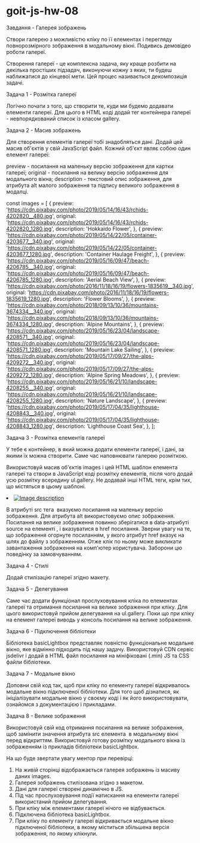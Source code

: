 # goit-js-hw-08

Завдання - Галерея зображень

Створи галерею з можливістю кліку по її елементах і перегляду повнорозмірного зображення в
модальному вікні. Подивись демовідео роботи галереї.

Створення галереї - це комплексна задача, яку краще розбити на декілька простіших підзадач,
виконуючи кожну з яких, ти будеш наближатися до кінцевої мети. Цей процес називається декомпозиція
задачі.

Задача 1 - Розмітка галереї

Логічно почати з того, що створити те, куди ми будемо додавати елементи галереї. Для цього в HTML
коді додай тег контейнера галереї - невпорядкований список із класом gallery.

<ul class="gallery"></ul>

Задача 2 - Масив зображень

Для створення елементів галереї тобі знадобляться дані. Додай цей масив об'єктів у свій JavaScript
файл. Кожний об'єкт являє собою один елемент галереї:

preview - посилання на маленьку версію зображення для картки галереї; original - посилання на велику
версію зображення для модального вікна; description - текстовий опис зображення, для атрибута alt
малого зображення та підпису великого зображення в модалці.

const images = [
  {
    preview:
      'https://cdn.pixabay.com/photo/2019/05/14/16/43/rchids-4202820__480.jpg',
    original:
      'https://cdn.pixabay.com/photo/2019/05/14/16/43/rchids-4202820_1280.jpg',
    description: 'Hokkaido Flower',
  },
  {
    preview:
      'https://cdn.pixabay.com/photo/2019/05/14/22/05/container-4203677__340.jpg',
    original:
      'https://cdn.pixabay.com/photo/2019/05/14/22/05/container-4203677_1280.jpg',
    description: 'Container Haulage Freight',
  },
  {
    preview:
      'https://cdn.pixabay.com/photo/2019/05/16/09/47/beach-4206785__340.jpg',
    original:
      'https://cdn.pixabay.com/photo/2019/05/16/09/47/beach-4206785_1280.jpg',
    description: 'Aerial Beach View',
  },
  {
    preview:
      'https://cdn.pixabay.com/photo/2016/11/18/16/19/flowers-1835619__340.jpg',
    original:
      'https://cdn.pixabay.com/photo/2016/11/18/16/19/flowers-1835619_1280.jpg',
    description: 'Flower Blooms',
  },
  {
    preview:
      'https://cdn.pixabay.com/photo/2018/09/13/10/36/mountains-3674334__340.jpg',
    original:
      'https://cdn.pixabay.com/photo/2018/09/13/10/36/mountains-3674334_1280.jpg',
    description: 'Alpine Mountains',
  },
  {
    preview:
      'https://cdn.pixabay.com/photo/2019/05/16/23/04/landscape-4208571__340.jpg',
    original:
      'https://cdn.pixabay.com/photo/2019/05/16/23/04/landscape-4208571_1280.jpg',
    description: 'Mountain Lake Sailing',
  },
  {
    preview:
      'https://cdn.pixabay.com/photo/2019/05/17/09/27/the-alps-4209272__340.jpg',
    original:
      'https://cdn.pixabay.com/photo/2019/05/17/09/27/the-alps-4209272_1280.jpg',
    description: 'Alpine Spring Meadows',
  },
  {
    preview:
      'https://cdn.pixabay.com/photo/2019/05/16/21/10/landscape-4208255__340.jpg',
    original:
      'https://cdn.pixabay.com/photo/2019/05/16/21/10/landscape-4208255_1280.jpg',
    description: 'Nature Landscape',
  },
  {
    preview:
      'https://cdn.pixabay.com/photo/2019/05/17/04/35/lighthouse-4208843__340.jpg',
    original:
      'https://cdn.pixabay.com/photo/2019/05/17/04/35/lighthouse-4208843_1280.jpg',
    description: 'Lighthouse Coast Sea',
  },
];

Задача 3 - Розмітка елементів галереї

У тебе є контейнер, в який можна додати елементи галереї, і дані, за якими їх можна створити. Саме
час наповнювати галерею розміткою.

Використовуй масив об'єктів images і цей HTML шаблон елемента галереї та створи в JavaScript коді
розмітку елементів, після чого додай усю розмітку всередину ul.gallery. Не додавай інші HTML теги,
крім тих, що містяться в цьому шаблоні.

<li class="gallery-item">
  <a class="gallery-link" href="large-image.jpg">
    <img
      class="gallery-image"
      src="small-image.jpg"
      data-source="large-image.jpg"
      alt="Image description"
    />
  </a>
</li>

В атрибуті src тега <img> вказуємо посилання на маленьку версію зображення. Для атрибута alt
використовуємо опис зображення. Посилання на велике зображення повинно зберігатися в data-атрибуті
source на елементі <img>, і вказуватися в href посилання. Зверни увагу на те, що зображення огорнуте
посиланням, у якого атрибут href вказує на шлях до файлу з зображенням. Отже клік по ньому може
викликати завантаження зображення на комп'ютер користувача. Заборони цю поведінку за замовчуванням.

Задача 4 - Стилі

Додай стилізацію галереї згідно макету.

Задача 5 - Делегування

Саме час додати функціонал прослуховування кліка по елементах галереї та отримання посилання на
велике зображення при кліку. Для цього використовуй прийом делегування на ul.gallery. Поки що при
кліку на елемент галереї виводь у консоль посилання на велике зображення.

Задача 6 - Підключення бібліотеки

Бібліотека basicLightbox представляє повністю функціональне модальне вікно, яке відмінно підходить
під нашу задачу. Використовуй CDN сервіс jsdelivr і додай в HTML файл посилання на мініфіковані
(.min) JS та CSS файли бібліотеки.

Задача 7 - Модальне вікно

Доповни свій код так, щоб при кліку по елементу галереї відкривалось модальне вікно підключеної бібліотеки. Для того щоб дізнатися, як ініціалізувати модальне вікно у своєму коді і як його використовувати, ознайомся з документацією і прикладами.

Задача 8 - Велике зображення

Використовуй свій код отримання посилання на велике зображення, щоб замінити значення атрибута src елемента <img> в модальному вікні перед відкриттям. Використовуй готову розмітку модального вікна із зображенням із прикладів бібліотеки basicLightbox.

На що буде звертати увагу ментор при перевірці:

1. На живій сторінці відображається галерея зображень із масиву даних images.
2. Галерея зображень стилізована згідно з макетом.
3. Дані для галереї створені динамічно в JS.
4. Під час прослуховування події натискання на елементи галереї використаний прийом делегування.
5. При кліку між елементами галереї нічого не відбувається.
6. Підключена бібліотека basicLightbox.
7. При кліку по елементу галереї відкривається модальне вікно підключеної бібліотеки, в якому міститься збільшена версія зображення, по якому клікнули.
